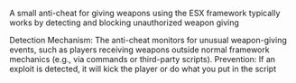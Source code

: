 A small anti-cheat for giving weapons using the ESX framework typically works by detecting and blocking unauthorized weapon giving

Detection Mechanism: The anti-cheat monitors for unusual weapon-giving events, such as players receiving weapons outside normal framework mechanics (e.g., via commands or third-party scripts).
Prevention: If an exploit is detected, it will kick the player or do what you put in the script

